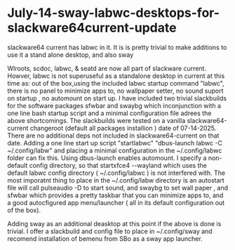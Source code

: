 # July-14-sway-labwc-desktops-for-slackware64current-update
slackware64  current has labwc in it. It is is pretty trivial to make additions to use it  a stand alone desktop, and also sway

Wlroots, scdoc, labwc, & seatd are now all part of slackware current. Howver, labwc is not superuseful as a standalone desktop in current at this time as: 
out of the box,using the included labwc startup command "labwc",  there is no panel to minimize apps to, no wallpaper setter, no sound suport on startup , no automount on start up.
I have included two trivial slackbuilds for the software packages sfwbar and swaybg which inconjunction with a one line bash startup script and a minimal configuration file adrees the above shortcomings.
The slackbuilds were tested on a vanilla slackware64-current changeroot (default all packages installion ) date of 07-14-2025.
There are no additional deps not included in slackware64-current on that date.
Adding a one line start up script  "startlabwc" "dbus-launch labwc -C ~/.config/labw" and placing a minimal configuration in the ~/.config/labwc folder can fix this. Using dbus-launch enables automount. I specify a non-default config directory, so that startxfce4 --wayland which uses the default labwc config directory ( ~/.config/labwc ) is not interfered with. The most imporatnt thing to place in the ~/.config/labw directory is an autostart file will call pulseaudio -D to start sound, and swaybg to set wall paper , and sfwbar which provides a pretty taskbar that you can minimize apps to, and a good autocfigured app menu/launcher ( all in its default configuration out of the box). 


Adding sway as an additional deasktop at this point if the above is done is trivial. I offer a slackbuild and config file to place in ~/.config/sway and recomend installation of bemenu from SBo as a sway app launcher.
